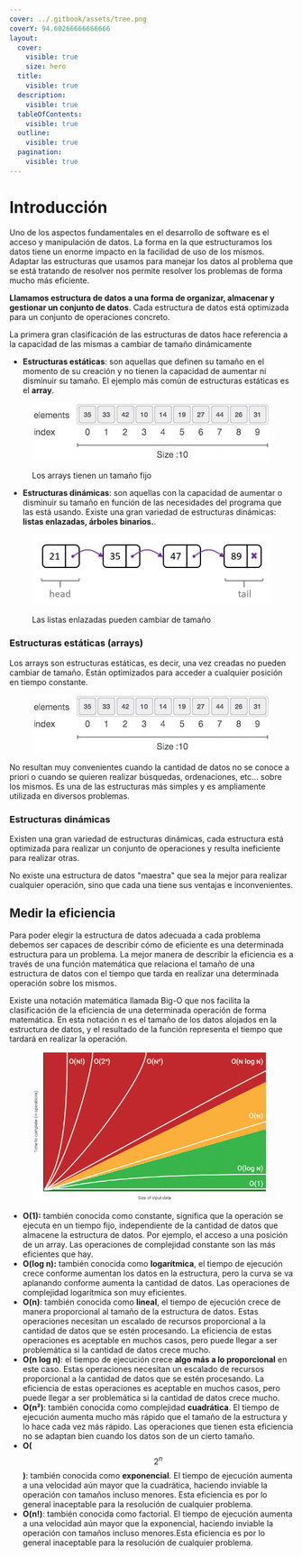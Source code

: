 ```yaml
---
cover: ../.gitbook/assets/tree.png
coverY: 94.60266666666666
layout:
  cover:
    visible: true
    size: hero
  title:
    visible: true
  description:
    visible: true
  tableOfContents:
    visible: true
  outline:
    visible: true
  pagination:
    visible: true
---
```


# Introducción

Uno de los aspectos fundamentales en el desarrollo de software es el acceso y manipulación de datos. La forma en la que estructuramos los datos tiene un enorme impacto en la facilidad de uso de los mismos. Adaptar las estructuras que usamos para manejar los datos al problema que se está tratando de resolver nos permite resolver los problemas de forma mucho más eficiente.&#x20;

**Llamamos estructura de datos a una forma de organizar, almacenar y gestionar un conjunto de datos**. Cada estructura de datos está optimizada para un conjunto de operaciones concreto.

La primera gran clasificación de las estructuras de datos hace referencia a la capacidad de las mismas a cambiar de tamaño dinámicamente

* **Estructuras estáticas**: son aquellas que definen su tamaño en el momento de su creación y no tienen la capacidad de aumentar ni disminuir su tamaño. El ejemplo más común de estructuras estáticas es el **array**.&#x20;

<figure><img src="../.gitbook/assets/image (9).png" alt=""><figcaption><p>Los arrays tienen un tamaño fijo</p></figcaption></figure>

* **Estructuras dinámicas**: son aquellas con la capacidad de aumentar o disminuir su tamaño en función de las necesidades del programa que las está usando. Existe una gran variedad de estructuras dinámicas: **listas enlazadas, árboles binarios.**.

<figure><img src="../.gitbook/assets/image (10).png" alt=""><figcaption><p>Las listas enlazadas pueden cambiar de tamaño</p></figcaption></figure>

### Estructuras estáticas (arrays)

Los arrays son estructuras estáticas, es decir, una vez creadas no pueden cambiar de tamaño. Están optimizados para acceder a cualquier posición en tiempo constante.&#x20;

<figure><img src="../.gitbook/assets/image (9).png" alt=""><figcaption></figcaption></figure>

No resultan muy convenientes cuando la cantidad de datos no se conoce a priori o cuando se quieren realizar búsquedas, ordenaciones, etc... sobre los mismos. Es una de las estructuras más simples y es ampliamente utilizada en diversos problemas.

### Estructuras dinámicas

Existen una gran variedad de estructuras dinámicas, cada estructura está optimizada para realizar un conjunto de operaciones y resulta ineficiente para realizar otras.

No existe una estructura de datos "maestra" que sea la mejor para realizar cualquier operación, sino que cada una tiene sus ventajas e inconvenientes.

## Medir la eficiencia&#x20;

Para poder elegir la estructura de datos adecuada a cada problema debemos ser capaces de describir cómo de eficiente es una determinada estructura para un problema. La mejor manera de describir la eficiencia es a través de una función matemática que relaciona el tamaño de una estructura de datos con el tiempo que tarda en realizar una determinada operación sobre los mismos.

Existe una notación matemática llamada Big-O que nos facilita la clasificación de la eficiencia de una determinada operación de forma matemática. En esta notación n es el tamaño de los datos alojados en la estructura de datos, y el resultado de la función representa el tiempo que tardará en realizar la operación.

<figure><img src="../.gitbook/assets/image (12).png" alt=""><figcaption></figcaption></figure>

* **O(1):** también conocida como constante, significa que la operación se ejecuta en un tiempo fijo, independiente de la cantidad de datos que almacene la estructura de datos. Por ejemplo, el acceso a una posición de un array. Las operaciones de complejidad constante son las más eficientes que hay.
* **O(log n):** también conocida como **logarítmica**, el tiempo de ejecución crece conforme aumentan los datos en la estructura, pero la curva se va aplanando conforme aumenta la cantidad de datos. Las operaciones de complejidad logarítmica son muy eficientes.
* **O(n)**: también conocida como **lineal**, el tiempo de ejecución crece de manera proporcional al tamaño de la estructura de datos.  Estas operaciones necesitan un escalado de recursos proporcional a la cantidad de datos que se estén procesando. La eficiencia de estas operaciones es aceptable en muchos casos, pero puede llegar a ser problemática si la cantidad de datos crece mucho.
* **O(n log n)**: el tiempo de ejecución crece **algo más a lo proporcional** en este caso. Estas operaciones necesitan un escalado de recursos proporcional a la cantidad de datos que se estén procesando. La eficiencia de estas operaciones es aceptable en muchos casos, pero puede llegar a ser problemática si la cantidad de datos crece mucho.
* **O(**n²**)**: también conocida como complejidad **cuadrática**. El tiempo de ejecución aumenta mucho más rápido que el tamaño de la estructura y lo hace cada vez más rápido. Las operaciones que tienen esta eficiencia no se adaptan bien cuando los datos son de un cierto tamaño.
* **O(**$$2^n$$**)**: también conocida como **exponencial**. El tiempo de ejecución aumenta a una velocidad aún mayor que la cuadrática, haciendo inviable la operación con tamaños incluso menores. Esta eficiencia es por lo general inaceptable para la resolución de cualquier problema.
* **O(n!)**: también conocida como factorial. El tiempo de ejecución aumenta a una velocidad aún mayor que la exponencial, haciendo inviable la operación con tamaños incluso menores.Esta eficiencia es por lo general inaceptable para la resolución de cualquier problema.

&#x20;
